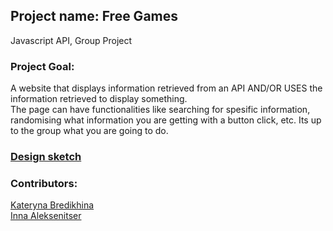 ## Project name: Free Games

Javascript API, Group Project

### Project Goal:

A website that displays information retrieved from an API AND/OR USES the information retrieved to display something.  
The page can have functionalities like searching for spesific information, randomising what information you are getting with a button click, etc. Its up to the group what you are going to do.

### [Design sketch](https://excalidraw.com/#json=6XXL_ijyQlPHhZqyzC89p,iLjCXMkXgLPqkuwxy-Rs0A)

### Contributors:

[Kateryna Bredikhina](https://github.com/katerinabredihina)  
[Inna Aleksenitser](https://github.com/Inna-B10)
